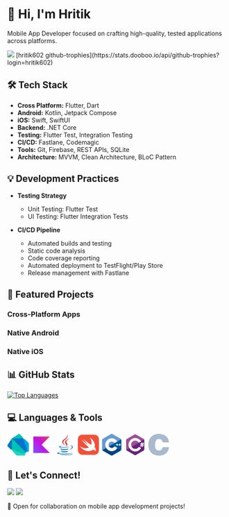 # 👋 Hi, I'm Hritik

Mobile App Developer focused on crafting high-quality, tested applications across platforms.

<img src="https://github-readme-stats.vercel.app/api?username=Hritik602&&show_icons=true&title_color=ffffff&icon_color=bb2acf&text_color=daf7dc&bg_color=151515">
[hritik602 github-trophies](https://stats.dooboo.io/api/github-trophies?login=hritik602)

## 🛠️ Tech Stack

- **Cross Platform:** Flutter, Dart
- **Android:** Kotlin, Jetpack Compose
- **iOS:** Swift, SwiftUI
- **Backend:** .NET Core
- **Testing:**  Flutter Test, Integration Testing
- **CI/CD:**  Fastlane, Codemagic
- **Tools:** Git, Firebase, REST APIs, SQLite
- **Architecture:** MVVM, Clean Architecture, BLoC Pattern

## 💡 Development Practices

- **Testing Strategy**
  - Unit Testing:  Flutter Test
  - UI Testing: Flutter Integration Tests

- **CI/CD Pipeline**
  - Automated builds and testing
  - Static code analysis
  - Code coverage reporting
  - Automated deployment to TestFlight/Play Store
  - Release management with Fastlane

## 🚀 Featured Projects

### Cross-Platform Apps

### Native Android

### Native iOS

## 📊 GitHub Stats

[![Top Languages](https://github-readme-stats.vercel.app/api/top-langs/?username=Hritik602)](https://github.com/Hritik602/github-readme-stats)


## 💻 Languages & Tools

<p align="left">
<img src="https://raw.githubusercontent.com/devicons/devicon/master/icons/dart/dart-original.svg" alt="dart" width="50" height="50"/>
<img src="https://raw.githubusercontent.com/devicons/devicon/master/icons/kotlin/kotlin-original.svg" alt="kotlin" width="50" height="50"/>
<img src="https://raw.githubusercontent.com/devicons/devicon/master/icons/java/java-original.svg" alt="java" width="50" height="50"/>
<img src="https://raw.githubusercontent.com/devicons/devicon/master/icons/swift/swift-original.svg" alt="swift" width="50" height="50"/>
<img src="https://raw.githubusercontent.com/devicons/devicon/master/icons/cplusplus/cplusplus-original.svg" alt="cplusplus" width="50" height="50"/>
<img src="https://raw.githubusercontent.com/devicons/devicon/master/icons/csharp/csharp-original.svg" alt="csharp" width="50" height="50"/>
<img src="https://raw.githubusercontent.com/devicons/devicon/master/icons/c/c-original.svg" alt="c" width="50" height="50"/>
</p>

## 🤝 Let's Connect!

<p align="left">
<a href="https://www.linkedin.com/in/hritikrajkarn/"><img src="https://img.icons8.com/fluent/48/000000/linkedin.png"/></a>
<a href="https://twitter.com/KarnHritik"><img src="https://img.icons8.com/color/48/000000/twitter--v1.png"/></a>
</p>

💬 Open for collaboration on mobile app development projects!
